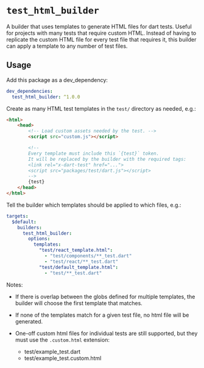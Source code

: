 # `test_html_builder`

A builder that uses templates to generate HTML files for dart tests. Useful for
projects with many tests that require custom HTML. Instead of having to
replicate the custom HTML file for every test file that requires it, this
builder can apply a template to any number of test files.

## Usage

Add this package as a dev_dependency:

```yaml
dev_dependencies:
  test_html_builder: ^1.0.0
```

Create as many HTML test templates in the `test/` directory as needed, e.g.:

```html
<html>
    <head>
        <!-- Load custom assets needed by the test. -->
        <script src="custom.js"></script>

        <!--
        Every template must include this `{test}` token.
        It will be replaced by the builder with the required tags:
        <link rel="x-dart-test" href="...">
        <script src="packages/test/dart.js"></script>
        -->
        {test}
    </head>
</html>
```

Tell the builder which templates should be applied to which files, e.g.:

```yaml
targets:
  $default:
    builders:
      test_html_builder:
        options:
          templates:
            "test/react_template.html":
              - "test/components/**_test.dart"
              - "test/react/**_test.dart"
            "test/default_template.html":
              - "test/**_test.dart"
```

Notes:

* If there is overlap between the globs defined for multiple templates, the
  builder will choose the first template that matches.

* If none of the templates match for a given test file, no html file will be
  generated.

* One-off custom html files for individual tests are still supported, but they
  must use the `.custom.html` extension:
  * test/example_test.dart
  * test/example_test.custom.html
